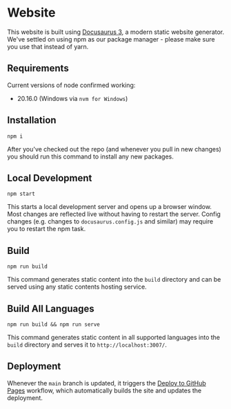 # Website

This website is built using [Docusaurus 3](https://docusaurus.io/), a modern static website generator. We've settled on using npm as our package manager - please make sure you use that instead of yarn.

## Requirements

Current versions of node confirmed working:
* 20.16.0 (Windows via `nvm for Windows`)

## Installation

```
npm i
```

After you've checked out the repo (and whenever you pull in new changes) you should run this command to install any new packages.

## Local Development

```
npm start
```

This starts a local development server and opens up a browser window. Most changes are reflected live without having to restart the server. Config changes (e.g. changes to `docusaurus.config.js` and similar) may require you to restart the npm task.

## Build

```
npm run build
```

This command generates static content into the `build` directory and can be served using any static contents hosting service.

## Build All Languages

```
npm run build && npm run serve
```

This command generates static content in all supported languages into the `build` directory and serves it to `http://localhost:3007/`.

## Deployment

Whenever the `main` branch is updated, it triggers the [Deploy to GitHub Pages](https://github.com/European-Unified-ID/EUID-docs/blob/main/.github/workflows/deploy.yml) workflow, which automatically builds the site and updates the deployment.
